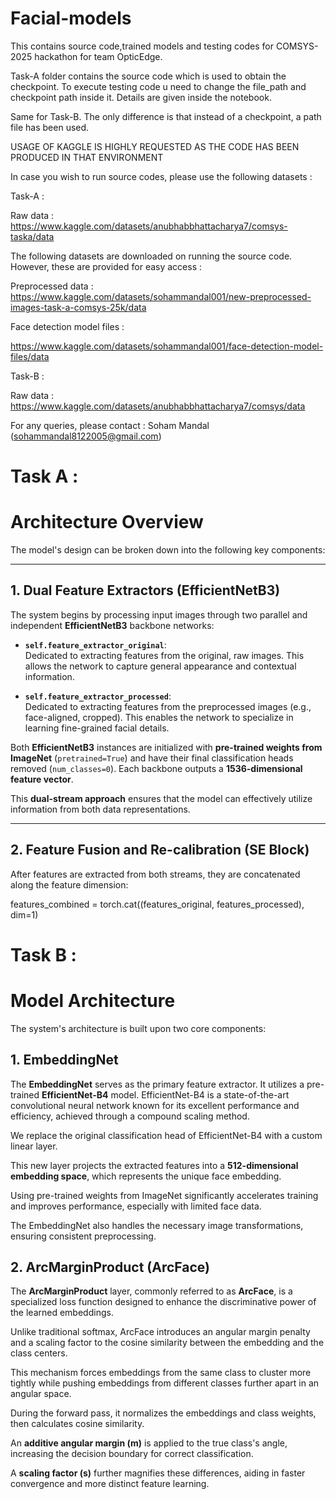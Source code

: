 # Facial-models
This contains source code,trained models and testing codes for COMSYS-2025 hackathon for team OpticEdge.


Task-A folder contains the source code which is used to obtain the checkpoint. 
To execute testing code u need to change the file_path and checkpoint path inside it. Details are given inside the notebook. 

Same for Task-B. The only difference is that instead of a checkpoint, a path file has been used. 

USAGE OF KAGGLE IS HIGHLY REQUESTED AS THE CODE HAS BEEN PRODUCED IN THAT ENVIRONMENT

In case you wish to run source codes, please use the following datasets : 

Task-A : 

Raw data : https://www.kaggle.com/datasets/anubhabbhattacharya7/comsys-taska/data

The following datasets are downloaded on running the source code. However, these are provided for easy access : 

Preprocessed data : https://www.kaggle.com/datasets/sohammandal001/new-preprocessed-images-task-a-comsys-25k/data

Face detection model files : 

https://www.kaggle.com/datasets/sohammandal001/face-detection-model-files/data

Task-B : 

Raw data : https://www.kaggle.com/datasets/anubhabbhattacharya7/comsys/data

For any queries, please contact : 
Soham Mandal (sohammandal8122005@gmail.com)

 # Task A : 

# Architecture Overview

The model's design can be broken down into the following key components:

---

## 1. Dual Feature Extractors (EfficientNetB3)

The system begins by processing input images through two parallel and independent **EfficientNetB3** backbone networks:

- **`self.feature_extractor_original`**:  
  Dedicated to extracting features from the original, raw images. This allows the network to capture general appearance and contextual information.

- **`self.feature_extractor_processed`**:  
  Dedicated to extracting features from the preprocessed images (e.g., face-aligned, cropped). This enables the network to specialize in learning fine-grained facial details.

Both **EfficientNetB3** instances are initialized with **pre-trained weights from ImageNet** (`pretrained=True`) and have their final classification heads removed (`num_classes=0`). Each backbone outputs a **1536-dimensional feature vector**.

This **dual-stream approach** ensures that the model can effectively utilize information from both data representations.

---

## 2. Feature Fusion and Re-calibration (SE Block)

After features are extracted from both streams, they are concatenated along the feature dimension:

features_combined = torch.cat((features_original, features_processed), dim=1)


# Task B : 

# Model Architecture

The system's architecture is built upon two core components:

## 1. EmbeddingNet

The **EmbeddingNet** serves as the primary feature extractor. It utilizes a pre-trained **EfficientNet-B4** model. EfficientNet-B4 is a state-of-the-art convolutional neural network known for its excellent performance and efficiency, achieved through a compound scaling method.

We replace the original classification head of EfficientNet-B4 with a custom linear layer.

This new layer projects the extracted features into a **512-dimensional embedding space**, which represents the unique face embedding.

Using pre-trained weights from ImageNet significantly accelerates training and improves performance, especially with limited face data.

The EmbeddingNet also handles the necessary image transformations, ensuring consistent preprocessing.

## 2. ArcMarginProduct (ArcFace)

The **ArcMarginProduct** layer, commonly referred to as **ArcFace**, is a specialized loss function designed to enhance the discriminative power of the learned embeddings.

Unlike traditional softmax, ArcFace introduces an angular margin penalty and a scaling factor to the cosine similarity between the embedding and the class centers.

This mechanism forces embeddings from the same class to cluster more tightly while pushing embeddings from different classes further apart in an angular space.

During the forward pass, it normalizes the embeddings and class weights, then calculates cosine similarity.

An **additive angular margin (m)** is applied to the true class's angle, increasing the decision boundary for correct classification.

A **scaling factor (s)** further magnifies these differences, aiding in faster convergence and more distinct feature learning.

